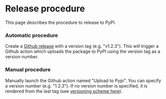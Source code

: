 # Release procedure

This page describes the procedure to release to PyPI.

### Automatic procedure

Create a [Github release](https://github.com/alphacsc/alphacsc/releases) with a version tag (e.g. "v1.2.3").
This will trigger a Github action which uploads the package to PyPI using the version tag as a version number.

### Manual procedure

Manually launch the Github action named "Upload to Pypi".
You can specify a version number (e.g. "1.2.3").
If no version number is specified, it is rendered from the last tag (see [versioning scheme here](https://github.com/pypa/setuptools_scm/#default-versioning-scheme])).
